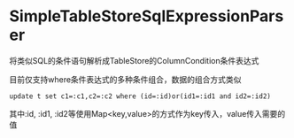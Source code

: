 # SimpleTableStoreSqlExpressionParser
将类似SQL的条件语句解析成TableStore的ColumnCondition条件表达式

目前仅支持where条件表达式的多种条件组合，数据的组合方式类似
```
update t set c1=:c1,c2=:c2 where (id=:id)or(id1=:id1 and id2=:id2)
```
其中:id, :id1, :id2等使用Map<key,value>的方式作为key传入，value传入需要的值